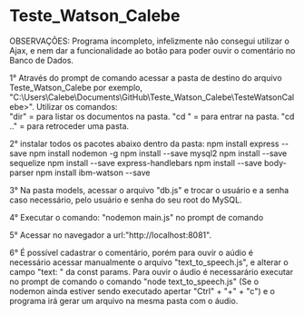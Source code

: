 # Teste_Watson_Calebe
OBSERVAÇÕES:
Programa incompleto, infelizmente não consegui utilizar o Ajax, e nem dar a funcionalidade ao botão para poder ouvir o comentário no Banco de Dados.

1° Através do prompt de comando acessar a pasta de destino do arquivo Teste_Watson_Calebe por exemplo,
"C:\Users\Calebe\Documents\GitHub\Teste_Watson_Calebe\TesteWatsonCalebe>". Utilizar os comandos:  
"dir" = para listar os documentos na pasta.
"cd <nomeDaPasta>" = para entrar na pasta.
"cd .." = para retroceder uma pasta.

2° instalar todos os pacotes abaixo dentro da pasta:
npm install express --save
npm install nodemon -g
npm install --save mysql2
npm install --save sequelize
npm install --save express-handlebars
npm install --save body-parser
npm install ibm-watson --save

3° Na pasta models, acessar o arquivo "db.js" e trocar o usuário e a senha caso necessário, pelo usuário e senha do seu root do MySQL.

4° Executar o comando: "nodemon main.js" no prompt de comando

5° Acessar no navegador a url:"http://localhost:8081".

6° É possível cadastrar o comentário, porém para ouvir o aúdio é necessário acessar manualmente o arquivo 
"text_to_speech.js", e alterar o campo "text: " da const params. Para ouvir o áudio é necessarário executar no prompt de comando o comando "node text_to_speech.js" (Se o nodemon ainda estiver sendo executado apertar "Ctrl" + "+" + "c") e o programa irá gerar um arquivo na mesma pasta com o áudio.

